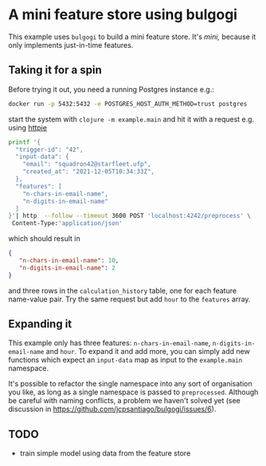 # A mini feature store using bulgogi
This example uses `bulgogi` to build a mini feature store.
It's _mini,_ because it only implements just-in-time features.

## Taking it for a spin
Before trying it out, you need a running Postgres instance e.g.:
```sh
docker run -p 5432:5432 -e POSTGRES_HOST_AUTH_METHOD=trust postgres
```
start the system with `clojure -m example.main` and hit it with a request e.g. using [httpie](https://httpie.io/cli)
```sh
printf '{
  "trigger-id": "42",
  "input-data": {
    "email": "squadron42@starfleet.ufp",
    "created_at": "2021-12-05T10:34:33Z",
  },
  "features": [
    "n-chars-in-email-name",
    "n-digits-in-email-name"
  ]
}'| http  --follow --timeout 3600 POST 'localhost:4242/preprocess' \
 Content-Type:'application/json'
 ```
 which should result in
 ```json
 {
    "n-chars-in-email-name": 10,
    "n-digits-in-email-name": 2
}
 ```
 and three rows in the `calculation_history` table, one for each feature name-value pair.
 Try the same request but add `hour` to the `features` array.
 
 ## Expanding it
 This example only has three features: `n-chars-in-email-name`, `n-digits-in-email-name` and `hour`.
 To expand it and add more, you can simply add new functions which expect an `input-data` map as input to the `example.main` namespace.
 
 It's possible to refactor the single namespace into any sort of organisation you like, as long as a single namespace is passed to `preprocessed`. Although be careful with naming conflicts, a problem we haven't solved yet (see discussion in https://github.com/jcpsantiago/bulgogi/issues/6).
 
 ## TODO
 * train simple model using data from the feature store
